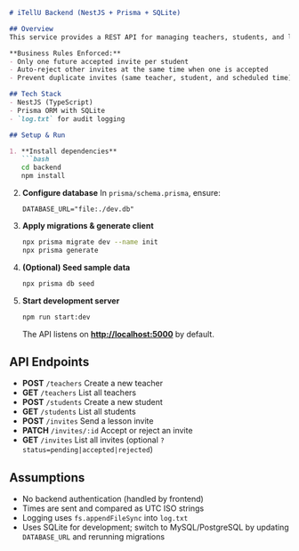 ````markdown
# iTellU Backend (NestJS + Prisma + SQLite)

## Overview
This service provides a REST API for managing teachers, students, and lesson invites.

**Business Rules Enforced:**
- Only one future accepted invite per student  
- Auto-reject other invites at the same time when one is accepted  
- Prevent duplicate invites (same teacher, student, and scheduled time)

## Tech Stack
- NestJS (TypeScript)  
- Prisma ORM with SQLite  
- `log.txt` for audit logging  

## Setup & Run

1. **Install dependencies**  
   ```bash
   cd backend
   npm install
````

2. **Configure database**
   In `prisma/schema.prisma`, ensure:

   ```env
   DATABASE_URL="file:./dev.db"
   ```

3. **Apply migrations & generate client**

   ```bash
   npx prisma migrate dev --name init
   npx prisma generate
   ```

4. **(Optional) Seed sample data**

   ```bash
   npx prisma db seed
   ```

5. **Start development server**

   ```bash
   npm run start:dev
   ```

   The API listens on **[http://localhost:5000](http://localhost:5000)** by default.

## API Endpoints

* **POST** `/teachers`
  Create a new teacher
* **GET** `/teachers`
  List all teachers
* **POST** `/students`
  Create a new student
* **GET** `/students`
  List all students
* **POST** `/invites`
  Send a lesson invite
* **PATCH** `/invites/:id`
  Accept or reject an invite
* **GET** `/invites`
  List all invites (optional `?status=pending|accepted|rejected`)

## Assumptions

* No backend authentication (handled by frontend)
* Times are sent and compared as UTC ISO strings
* Logging uses `fs.appendFileSync` into `log.txt`
* Uses SQLite for development; switch to MySQL/PostgreSQL by updating `DATABASE_URL` and rerunning migrations

```
```
